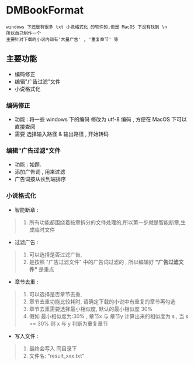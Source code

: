 # DMBookFormat

```
windows 下还是有很多 txt 小说格式化 的软件的,但是 MacOS 下没有找到 \n
所以自己制作一个
主要针对下载的小说内部有'大量广告' , '重复章节' 等
```
 
## 主要功能
* 编码修正
* 编辑"广告过滤"文件
* 小说格式化

### 编码修正
* 功能 : 将一些 windows 下的编码 修改为 utf-8 编码 , 方便在 MacOS 下可以直接查阅
* 需要 选择输入路径 & 输出路径 , 开始转码

### 编辑"广告过滤"文件
* 功能 : 如题.
* 添加广告词 , 用来过滤
* 广告词按从长到端排序
 
### 小说格式化
* 智能断章 : 
> 1. 所有功能都围绕着按章拆分的文件处理的,所以第一步就是智能断章,生成临时文件

* 过滤广告 :
> 1. 可以选择是否过滤广告,
> 2. 是按照 "广告过滤文件" 中的广告词过滤的 , 所以编辑好 __"广告过滤文件"__ 是重点

* 章节去重 : 
> 1. 可以选择是否章节去重, 
> 2. 章节去重功能比较耗时, 请确定下载的小说中有重复的章节再勾选
> 3. 章节去重需要选择最小相似度, 默认的最小相似度 30%
> 4. 假如 最小相似度为:30% , 章节x 与 章节y 计算出来的相似度为 s , 当 s >= 30% 则 x 与 y 判断为重复章节 

* 写入文件 :
> 1. 最终会写入 同目录下 
> 2. 文件名: "result_xxx.txt"
 
 
